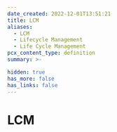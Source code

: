 ```yaml
---
date_created: 2022-12-01T13:51:21
title: LCM
aliases:
  - LCM
  - Lifecycle Management
  - Life Cycle Management
pcx_content_type: definition
summary: >-

hidden: true
has_more: false
has_links: false
---
```


# LCM

